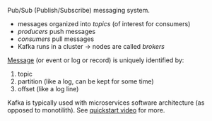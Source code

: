 Pub/Sub (Publish/Subscribe) messaging system.

* messages organized into *topics* (of interest for consumers)
* *producers* push messages
* *consumers* pull messages
* Kafka runs in a cluster -> nodes are called *brokers*

[Message](https://kafka.apache.org/documentation/#messages) (or event or log or record) is uniquely identified by:

1. topic
2. partition (like a log, can be kept for some time)
3. offset (like a log line)

Kafka is typically used with microservices software architecture (as opposed to monotilith). See [quickstart video](https://kafka.apache.org/quickstart) for more.
